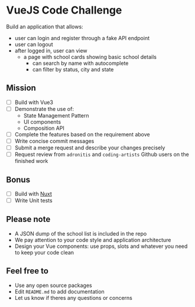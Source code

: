 # VueJS Code Challenge
Build an application that allows:
- user can login and register through a fake API endpoint
- user can logout
- after logged in, user can view 
	- a page with school cards showing basic school details
		- can search by name with autocomplete
		- can filter by status, city and state

## Mission
- [ ] Build with Vue3
- [ ] Demonstrate the use of:
	* State Management Pattern
	* UI components
	* Composition API
- [ ] Complete the features based on the requirement above
- [ ] Write concise commit messages
- [ ] Submit a merge request and describe your changes precisely
- [ ] Request review from  `adronitis`  and  `coding-artists`  Github users on the finished work

## Bonus
- [ ] Build with [Nuxt](https://nuxtjs.org/)
- [ ] Write Unit tests

## Please note
- A JSON dump of the school list is included in the repo
- We pay attention to your code style and application architecture
- Design your Vue components: use props, slots and whatever you need to keep your code clean

## Feel free to
- Use any open source packages
- Edit `README.md` to add documentation
- Let us know if theres any questions or concerns

